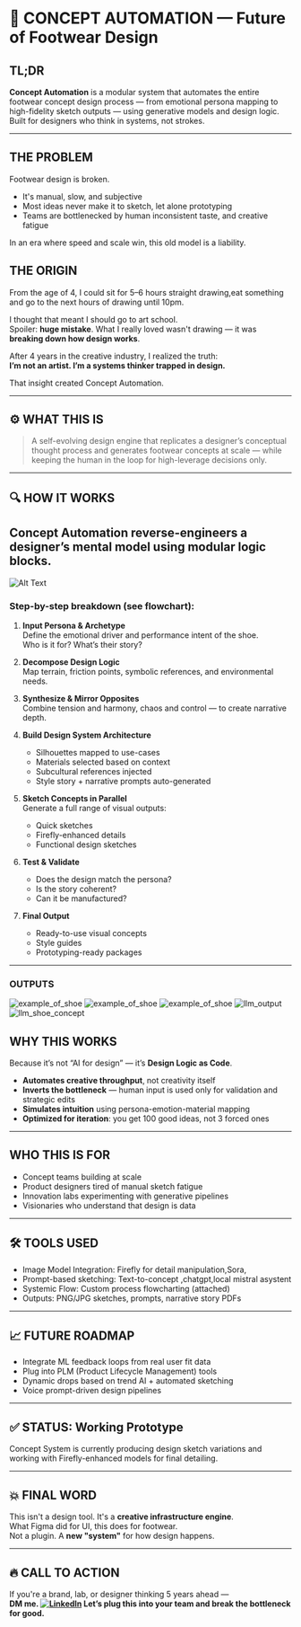 # 🧠 CONCEPT AUTOMATION — Future of Footwear Design

## TL;DR  
**Concept Automation** is a modular system that automates the entire footwear concept design process — from emotional persona mapping to high-fidelity sketch outputs — using generative models and design logic. Built for designers who think in systems, not strokes.

---

##  THE PROBLEM  
Footwear design is broken.

- It's manual, slow, and subjective  
- Most ideas never make it to sketch, let alone prototyping  
- Teams are bottlenecked by human  inconsistent taste, and creative fatigue  

In an era where speed and scale win, this old model is a liability.







##  THE ORIGIN  
From the age of 4, I could sit for 5–6 hours straight drawing,eat something and go to the next hours of drawing until 10pm.

I thought that meant I should go to art school.  
Spoiler: **huge mistake**. What I really loved wasn't drawing — it was **breaking down how design works**.

After 4 years in the creative industry, I realized the truth:  
**I’m not an artist. I’m a systems thinker trapped in design.**

That insight created Concept Automation.

---

## ⚙️ WHAT THIS IS  
> A self-evolving design engine that replicates a designer’s conceptual thought process and generates footwear concepts at scale — while keeping the human in the loop for high-leverage decisions only.

---

## 🔍 HOW IT WORKS  
Concept Automation reverse-engineers a designer’s mental model using modular logic blocks.
---
![Alt Text](shoe_concept_design.png)
### **Step-by-step breakdown (see flowchart):**

1. **Input Persona & Archetype**  
   Define the emotional driver and performance intent of the shoe.  
   Who is it for? What’s their story?

2. **Decompose Design Logic**  
   Map terrain, friction points, symbolic references, and environmental needs.

3. **Synthesize & Mirror Opposites**  
   Combine tension and harmony, chaos and control — to create narrative depth.

4. **Build Design System Architecture**  
   - Silhouettes mapped to use-cases  
   - Materials selected based on context  
   - Subcultural references injected  
   - Style story + narrative prompts auto-generated

5. **Sketch Concepts in Parallel**  
   Generate a full range of visual outputs:
   - Quick sketches  
   - Firefly-enhanced details  
   - Functional design sketches  

6. **Test & Validate**  
   - Does the design match the persona?  
   - Is the story coherent?  
   - Can it be manufactured?

7. **Final Output**  
   - Ready-to-use visual concepts  
   - Style guides  
   - Prototyping-ready packages  

---
### OUTPUTS
![example_of_shoe](output_1.png)
![example_of_shoe](output_2.png)
![example_of_shoe](output_3.png)
![llm_output](output_4.png)
![llm_shoe_concept](output_5.png)

##  WHY THIS WORKS  
Because it’s not “AI for design” — it’s **Design Logic as Code**.

- **Automates creative throughput**, not creativity itself  
- **Inverts the bottleneck** — human input is used only for validation and strategic edits  
- **Simulates intuition** using persona-emotion-material mapping  
- **Optimized for iteration**: you get 100 good ideas, not 3 forced ones  

---

##  WHO THIS IS FOR  
- Concept teams building at scale  
- Product designers tired of manual sketch fatigue  
- Innovation labs experimenting with generative pipelines  
- Visionaries who understand that design is data  

---

## 🛠 TOOLS USED  
- Image Model Integration: Firefly for detail manipulation,Sora, 
- Prompt-based sketching: Text-to-concept ,chatgpt,local mistral asystent
- Systemic Flow: Custom process flowcharting (attached)  
- Outputs: PNG/JPG sketches, prompts, narrative story PDFs  

---

## 📈 FUTURE ROADMAP  
- Integrate ML feedback loops from real user fit data  
- Plug into PLM (Product Lifecycle Management) tools  
- Dynamic drops based on trend AI + automated sketching  
- Voice prompt-driven design pipelines  

---

## ✅ STATUS: Working Prototype  
Concept System is currently producing design sketch variations and working with Firefly-enhanced models for final detailing.

---

## 💥 FINAL WORD  
This isn't a design tool. It's a **creative infrastructure engine**.  
What Figma did for UI, this does for footwear.  
Not a plugin. A **new "system"** for how design happens.

---

## 🔥 CALL TO ACTION  
If you're a brand, lab, or designer thinking 5 years ahead —  
**DM me. [![LinkedIn](https://img.shields.io/badge/LinkedIn-Connect-blue?style=flat&logo=linkedin)](https://www.linkedin.com/in/kseniya-hudacheuskaya-0037b8264/)
 Let’s plug this into your team and break the bottleneck for good.**

